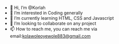 - 👋 Hi, I’m @Korlah
- 👀 I’m interested in Coding generally
- 🌱 I’m currently learning HTML, CSS and Javascript
- 💞️ I’m looking to collaborate on any project
- 📫 How to reach me, you can reach me via email:kolawoleoyewole883@gmail.com

<!---
Korlah/Korlah is a ✨ special ✨ repository because its `README.md` (this file) appears on your GitHub profile.
You can click the Preview link to take a look at your changes.
--->

